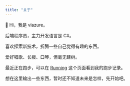 ```yaml
---
title: "关于"
---
```


👋 Hi，我是 viazure。

后端程序员，主力开发语言是 C#。

喜欢探索新技术，折腾一些自己觉得有趣的东西。

爱好唱歌、长板、口琴，但毫无建树。

最近正在跑步，可以在 [Running‍](https://run.viazure.cc/) 这个页面看到我的跑步记录。

想在这里输出一些东西，暂时还不知道未来是怎样，先开始吧。
